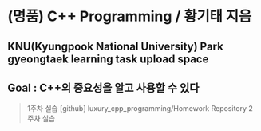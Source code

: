 (명품) C++ Programming / 황기태 지음 
=============
KNU(Kyungpook National University) Park gyeongtaek learning task upload space
-------------
## Goal : C++의 중요성을 알고 사용할 수 있다 ###

> 1주차 실습
[github] luxury_cpp_programming/Homework Repository
> 2주차 실습   
